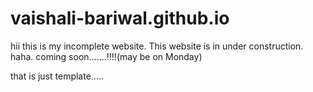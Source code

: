 # vaishali-bariwal.github.io 
hii this is my incomplete website.
This website is in under construction.
haha. coming soon.......!!!!(may be on Monday)

that is just template.....
